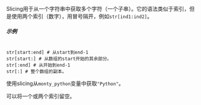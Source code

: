 Slicing用于从一个字符串中获取多个字符（一个子串）。它的语法类似于索引，但是使用两个索引（数字），用冒号隔开，例如`str[ind1:ind2]`。
##### 示例
<pre><code>
str[start:end] # 从start到end-1
str[start:] # 从数组的start开始的其余部分。
str[:end] # 从开始到end-1
str[:] # 整个数组的副本。
</code></pre>

使用slicing从`monty_python`变量中获取`"Python"`。 

<div class='hint'>可以将一个或两个索引留空。</div>
